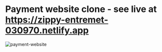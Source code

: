 # Payment website clone - see live at https://zippy-entremet-030970.netlify.app
![payment-website](https://user-images.githubusercontent.com/68698872/185630106-1f3e3ca8-d621-46e4-8df7-57f6a54f0b82.png)

